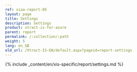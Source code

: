 ```yaml
---
ref: xiaa-report-05
layout: page
title: Settings
description: Settings
product: xtract-is-for-azure
parent: report
permalink: /:collection/:path
weight: 5
lang: en_GB
old_url: /Xtract-IS-EN/default.aspx?pageid=report-settings
---
```

{% include _content/en/xis-specific/report/settings.md %}
